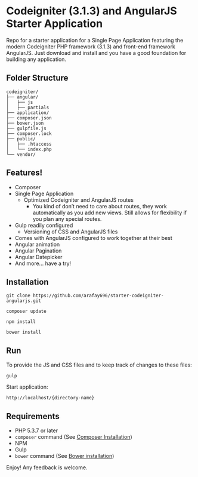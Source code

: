 # Codeigniter (3.1.3) and AngularJS Starter Application

Repo for a starter application for a Single Page Application featuring the modern Codeigniter PHP framework (3.1.3) and front-end framework AngularJS. Just download and install and you have a good foundation for building any application.

## Folder Structure

```
codeigniter/
├── angular/
│   ├── js
│   ├── partials
├── application/
├── composer.json
├── bower.json
├── gulpfile.js
├── composer.lock
├── public/
│   ├── .htaccess
│   └── index.php
└── vendor/
```

## Features!

- Composer
- Single Page Application
  - Optimized Codeigniter and AngularJS routes
    - You kind of don’t need to care about routes, they work automatically as you add new views. Still allows for flexibility if you plan any special routes.
- Gulp readily configured
  - Versioning of CSS and AngularJS files
- Comes with AngularJS configured to work together at their best
- Angular animation 
- Angular Pagination
- Angular Datepicker
- And more... have a try!

## Installation
```
git clone https://github.com/arafay696/starter-codeigniter-angularjs.git
```
```
composer update
```
```
npm install
```
```
bower install
```

## Run

To provide the JS and CSS files and to keep track of changes to these files:
```
gulp
```

Start application:
```
http://localhost/{directory-name}
```

## Requirements

- PHP 5.3.7 or later
- `composer` command (See [Composer Installation](https://getcomposer.org/doc/00-intro.md#installation-linux-unix-osx))
- NPM
- Gulp
- `bower` command (See [Bower installation](https://bower.io/))

Enjoy! Any feedback is welcome.